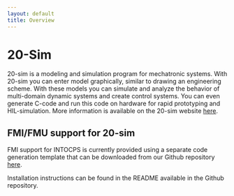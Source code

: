 ```yaml
---
layout: default
title: Overview
---
```



# 20-Sim
20-sim is a modeling and simulation program for mechatronic systems. With
20-sim you can enter model graphically, similar to drawing an engineering
scheme. With these models you can simulate and analyze the behavior of
multi-domain dynamic systems and create control systems. You can even generate
C-code and run this code on hardware for rapid prototyping and HIL-simulation.
More information is available on the 20-sim website [here](http://www.20sim.com/).


## FMI/FMU support for 20-sim
FMI support for INTO­CPS is currently provided using a separate code generation
template that can be downloaded from our Github repository
[here](https://github.com/controllab/fmi-export-20sim).

Installation instructions can be found in the README available in the Github repository.

